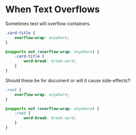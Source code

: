 # When Text Overflows

Sometimes text will overflow containers.

```css
.card-title {
	overflow-wrap: anywhere;
}

@supports not (overflow-wrap: anywhere) {
	.card-title {
		word-break: break-word;
	}
}
```

Should these be for document or will it cause side-effects?:

```css
:root {
	overflow-wrap: anywhere;
}

@supports not (overflow-wrap: anywhere) {
	:root {
		word-break: break-word;
	}
}
```
